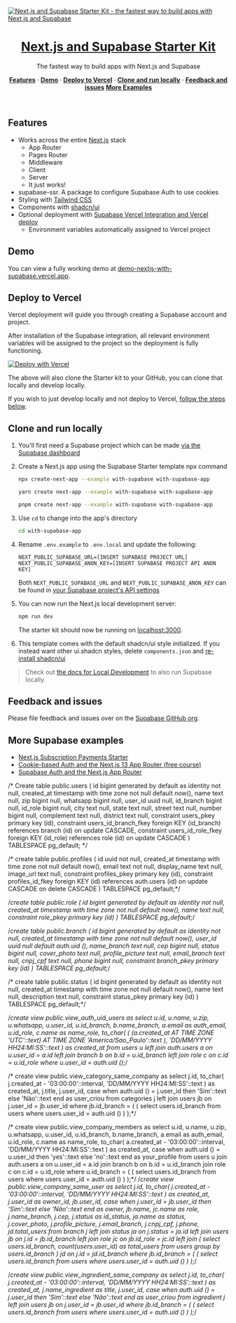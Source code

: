 <a href="https://demo-nextjs-with-supabase.vercel.app/">
  <img alt="Next.js and Supabase Starter Kit - the fastest way to build apps with Next.js and Supabase" src="https://demo-nextjs-with-supabase.vercel.app/opengraph-image.png">
  <h1 align="center">Next.js and Supabase Starter Kit</h1>
</a>

<p align="center">
 The fastest way to build apps with Next.js and Supabase
</p>

<p align="center">
  <a href="#features"><strong>Features</strong></a> ·
  <a href="#demo"><strong>Demo</strong></a> ·
  <a href="#deploy-to-vercel"><strong>Deploy to Vercel</strong></a> ·
  <a href="#clone-and-run-locally"><strong>Clone and run locally</strong></a> ·
  <a href="#feedback-and-issues"><strong>Feedback and issues</strong></a>
  <a href="#more-supabase-examples"><strong>More Examples</strong></a>
</p>
<br/>

## Features

- Works across the entire [Next.js](https://nextjs.org) stack
  - App Router
  - Pages Router
  - Middleware
  - Client
  - Server
  - It just works!
- supabase-ssr. A package to configure Supabase Auth to use cookies
- Styling with [Tailwind CSS](https://tailwindcss.com)
- Components with [shadcn/ui](https://ui.shadcn.com/)
- Optional deployment with [Supabase Vercel Integration and Vercel deploy](#deploy-your-own)
  - Environment variables automatically assigned to Vercel project

## Demo

You can view a fully working demo at [demo-nextjs-with-supabase.vercel.app](https://demo-nextjs-with-supabase.vercel.app/).

## Deploy to Vercel

Vercel deployment will guide you through creating a Supabase account and project.

After installation of the Supabase integration, all relevant environment variables will be assigned to the project so the deployment is fully functioning.

[![Deploy with Vercel](https://vercel.com/button)](https://vercel.com/new/clone?repository-url=https%3A%2F%2Fgithub.com%2Fvercel%2Fnext.js%2Ftree%2Fcanary%2Fexamples%2Fwith-supabase&project-name=nextjs-with-supabase&repository-name=nextjs-with-supabase&demo-title=nextjs-with-supabase&demo-description=This+starter+configures+Supabase+Auth+to+use+cookies%2C+making+the+user%27s+session+available+throughout+the+entire+Next.js+app+-+Client+Components%2C+Server+Components%2C+Route+Handlers%2C+Server+Actions+and+Middleware.&demo-url=https%3A%2F%2Fdemo-nextjs-with-supabase.vercel.app%2F&external-id=https%3A%2F%2Fgithub.com%2Fvercel%2Fnext.js%2Ftree%2Fcanary%2Fexamples%2Fwith-supabase&demo-image=https%3A%2F%2Fdemo-nextjs-with-supabase.vercel.app%2Fopengraph-image.png)

The above will also clone the Starter kit to your GitHub, you can clone that locally and develop locally.

If you wish to just develop locally and not deploy to Vercel, [follow the steps below](#clone-and-run-locally).

## Clone and run locally

1. You'll first need a Supabase project which can be made [via the Supabase dashboard](https://database.new)

2. Create a Next.js app using the Supabase Starter template npx command

   ```bash
   npx create-next-app --example with-supabase with-supabase-app
   ```

   ```bash
   yarn create next-app --example with-supabase with-supabase-app
   ```

   ```bash
   pnpm create next-app --example with-supabase with-supabase-app
   ```

3. Use `cd` to change into the app's directory

   ```bash
   cd with-supabase-app
   ```

4. Rename `.env.example` to `.env.local` and update the following:

   ```
   NEXT_PUBLIC_SUPABASE_URL=[INSERT SUPABASE PROJECT URL]
   NEXT_PUBLIC_SUPABASE_ANON_KEY=[INSERT SUPABASE PROJECT API ANON KEY]
   ```

   Both `NEXT_PUBLIC_SUPABASE_URL` and `NEXT_PUBLIC_SUPABASE_ANON_KEY` can be found in [your Supabase project's API settings](https://app.supabase.com/project/_/settings/api)

5. You can now run the Next.js local development server:

   ```bash
   npm run dev
   ```

   The starter kit should now be running on [localhost:3000](http://localhost:3000/).

6. This template comes with the default shadcn/ui style initialized. If you instead want other ui.shadcn styles, delete `components.json` and [re-install shadcn/ui](https://ui.shadcn.com/docs/installation/next)

> Check out [the docs for Local Development](https://supabase.com/docs/guides/getting-started/local-development) to also run Supabase locally.

## Feedback and issues

Please file feedback and issues over on the [Supabase GitHub org](https://github.com/supabase/supabase/issues/new/choose).

## More Supabase examples

- [Next.js Subscription Payments Starter](https://github.com/vercel/nextjs-subscription-payments)
- [Cookie-based Auth and the Next.js 13 App Router (free course)](https://youtube.com/playlist?list=PL5S4mPUpp4OtMhpnp93EFSo42iQ40XjbF)
- [Supabase Auth and the Next.js App Router](https://github.com/supabase/supabase/tree/master/examples/auth/nextjs)


/* Create table public.users (
  id bigint generated by default as identity not null,
  created_at timestamp with time zone not null default now(),
  name text null,
  zip bigint null,
  whatsapp bigint null,
  user_id uuid null,
  id_branch bigint null,
  id_role bigint null,
  city text null,
  state text null,
  street text null,
  number bigint null,
  complement text null,
  district text null,
  constraint users_pkey primary key (id),
  constraint users_id_branch_fkey foreign KEY (id_branch) references branch (id) on update CASCADE,
  constraint users_id_role_fkey foreign KEY (id_role) references role (id) on update CASCADE
) TABLESPACE pg_default; */

/* create table public.profiles (
  id uuid not null,
  created_at timestamp with time zone not null default now(),
  email text not null,
  display_name text null,
  image_url text null,
  constraint profiles_pkey primary key (id),
  constraint profiles_id_fkey foreign KEY (id) references auth.users (id) on update CASCADE on delete CASCADE
) TABLESPACE pg_default;*/

/*create table public.role (
  id bigint generated by default as identity not null,
  created_at timestamp with time zone not null default now(),
  name text null,
  constraint role_pkey primary key (id)
) TABLESPACE pg_default;*/  

/*create table public.branch (
  id bigint generated by default as identity not null,
  created_at timestamp with time zone not null default now(),
  user_id uuid null default auth.uid (),
  name_branch text null,
  cep bigint null,
  status bigint null,
  cover_photo text null,
  profile_picture text null,
  email_branch text null,
  cnpj_cpf text null,
  phone bigint null,
  constraint branch_pkey primary key (id)
) TABLESPACE pg_default;*/

/* create table public.status (
  id bigint generated by default as identity not null,
  created_at timestamp with time zone not null default now(),
  name text null,
  description text null,
  constraint status_pkey primary key (id)
) TABLESPACE pg_default;*/

/*create view public.view_auth_uid_users as
select
  u.id,
  u.name,
  u.zip,
  u.whatsapp,
  u.user_id,
  u.id_branch,
  b.name_branch,
  a.email as auth_email,
  u.id_role,
  c.name as name_role,
  to_char(
    (
      (a.created_at AT TIME ZONE 'UTC'::text) AT TIME ZONE 'America/Sao_Paulo'::text
    ),
    'DD/MM/YYYY HH24:MI:SS'::text
  ) as created_at
from
  users u
  left join auth.users a on u.user_id = a.id
  left join branch b on b.id = u.id_branch
  left join role c on c.id = u.id_role
where
  u.user_id = auth.uid ();*/

/* create view public.view_category_same_company as
select
  j.id,
  to_char(
    j.created_at - '03:00:00'::interval,
    'DD/MM/YYYY HH24:MI:SS'::text
  ) as created_at,
  j.title,
  j.user_id,
  case
    when auth.uid () = j.user_id then 'Sim'::text
    else 'Não'::text
  end as user_criou
from
  categories j
  left join users jb on j.user_id = jb.user_id
where
  jb.id_branch = (
    (
      select
        users.id_branch
      from
        users
      where
        users.user_id = auth.uid ()
    )
  );*/

  /* create view public.view_company_members as
select
  u.id,
  u.name,
  u.zip,
  u.whatsapp,
  u.user_id,
  u.id_branch,
  b.name_branch,
  a.email as auth_email,
  u.id_role,
  c.name as name_role,
  to_char(
    a.created_at - '03:00:00'::interval,
    'DD/MM/YYYY HH24:MI:SS'::text
  ) as created_at,
  case
    when auth.uid () = u.user_id then 'yes'::text
    else 'no'::text
  end as your_profile
from
  users u
  join auth.users a on u.user_id = a.id
  join branch b on b.id = u.id_branch
  join role c on c.id = u.id_role
where
  u.id_branch = (
    (
      select
        users.id_branch
      from
        users
      where
        users.user_id = auth.uid ()
    )
  );*/
/*create view public.view_company_same_user as
select
  j.id,
  to_char(
    j.created_at - '03:00:00'::interval,
    'DD/MM/YYYY HH24:MI:SS'::text
  ) as created_at,
  j.user_id as owner_id,
  jb.user_id,
  case
    when j.user_id = jb.user_id then 'Sim'::text
    else 'Não'::text
  end as owner,
  jb.name,
  jc.name as role,
  j.name_branch,
  j.cep,
  j.status as id_status,
  ja.name as status,
  j.cover_photo,
  j.profile_picture,
  j.email_branch,
  j.cnpj_cpf,
  j.phone,
  jd.total_users
from
  branch j
  left join status ja on j.status = ja.id
  left join users jb on j.id = jb.id_branch
  left join role jc on jb.id_role = jc.id
  left join (
    select
      users.id_branch,
      count(users.user_id) as total_users
    from
      users
    group by
      users.id_branch
  ) jd on j.id = jd.id_branch
where
  jb.id_branch = (
    (
      select
        users.id_branch
      from
        users
      where
        users.user_id = auth.uid ()
    )
  );*/

/*create view public.view_ingredient_same_company as
select
  j.id,
  to_char(
    j.created_at - '03:00:00'::interval,
    'DD/MM/YYYY HH24:MI:SS'::text
  ) as created_at,
  j.name_ingredient as title,
  j.user_id,
  case
    when auth.uid () = j.user_id then 'Sim'::text
    else 'Não'::text
  end as user_criou
from
  ingredient j
  left join users jb on j.user_id = jb.user_id
where
  jb.id_branch = (
    (
      select
        users.id_branch
      from
        users
      where
        users.user_id = auth.uid ()
    )
  );*/
